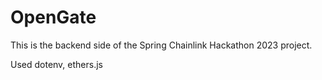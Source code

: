 # OpenGate
This is the backend side of the Spring Chainlink Hackathon 2023 project.

Used dotenv, ethers.js
